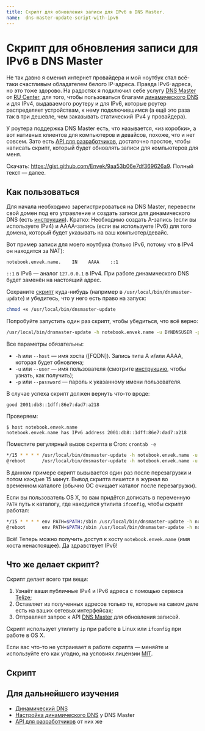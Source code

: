 ```yaml
---
title: Скрипт для обновления записи для IPv6 в DNS Master.
name:  dns-master-update-script-with-ipv6
---
```


Скрипт для обновления записи для IPv6 в DNS Master
==================================================

Не так давно я сменил интернет провайдера и мой ноутбук стал всё-таки счастливым обладателем белого IP-адреса. Правда IPv6-адреса, но это тоже здорово. На радостях я подключил себе услугу [DNS Master] от [RU Center], для того, чтобы пользоваться благами [динамического DNS][Dynamic DNS] и для IPv4, выдаваемого роутеру и для IPv6, которые роутер распределяет устройствам, к нему подключившимся (а ещё это раза так в три дешевле, чем заказывать статический IPv4 у провайдера).

У роутера поддержка DNS Master есть, что называется, «из коробки», а вот нативных клиентов для компьютеров и девайсов, похоже, что и нет совсем. Зато есть [API для разработчиков], достаточно простое, чтобы написать скрипт, который будет обновлять записи для компьютеров для меня.

Скачать: <https://gist.github.com/Envek/9aa53b06e7df369626a9>. Полный текст — далее.


Как пользоваться
----------------

Для начала необходимо зарегистрироваться на DNS Master, перевести свой домен под его управление и создать записи для динамического DNS (есть [инструкция][Настройка динамического DNS]).  Кратко: Необходимо создать A-запись (если вы используете IPv4) и AAAA-запись (если вы используете IPv6) для того домена, который будет указывать на ваш компьютер/девайс.

Вот пример записи для моего ноутбука (только IPv6, потому что в IPv4 он находится за NAT):

    notebook.envek.name.    IN    AAAA    ::1

`::1` в IPv6 — аналог `127.0.0.1` в IPv4. При работе динамического DNS будет заменён на настоящий адрес.

Сохраните [скрипт](https://gist.github.com/Envek/9aa53b06e7df369626a9) куда-нибудь (например в `/usr/local/bin/dnsmaster-update`) и убедитесь, что у него есть право на запуск:

```sh
chmod +x /usr/local/bin/dnsmaster-update
```

Попробуйте запустить один раз скрипт, чтобы убедиться, что всё верно:

```sh
/usr/local/bin/dnsmaster-update -h notebook.envek.name -u DYNDNSUSER -p DYNDNSPASS
```

Все параметры обязательны:

 * `-h` или `--host` — имя хоста ([FQDN]). Запись типа A и/или AAAA, которая будет обновлена;
 * `-u` или `--user` — имя пользователя (смотрите [инструкцию][Настройка динамического DNS], чтобы узнать, как получить);
 * `-p` или `--password` — пароль к указанному имени пользователя.

В случае успеха скрипт должен вернуть что-то вроде:

    good 2001:db8::1dff:86e7:dad7:a218

Проверяем:

    $ host notebook.envek.name
    notebook.envek.name has IPv6 address 2001:db8::1dff:86e7:dad7:a218

Поместите регулярный вызов скрипта в Cron: `crontab -e`

```sh
*/15 * * * * /usr/local/bin/dnsmaster-update -h notebook.envek.name -u DYNDNSUSER -p DYNDNSPASS >>/tmp/dnsmaster-update.log 2>&1
@reboot      /usr/local/bin/dnsmaster-update -h notebook.envek.name -u DYNDNSUSER -p DYNDNSPASS > /tmp/dnsmaster-update.log 2>&1
```

В данном примере скрипт вызывается один раз после перезагрузки и потом каждые 15 минут. Вывод скрипта пишется в журнал во временном каталоге (обычно ОС очищает каталог после перезагрузки).

Если вы пользователь OS X, то вам придётся дописать в переменную `PATH` путь к каталогу, где находится утилита `ifconfig`, чтобы скрипт работал:

```sh
*/15 * * * * env PATH=$PATH:/sbin /usr/local/bin/dnsmaster-update -h notebook.envek.name -u DYNDNSUSER -p DYNDNSPASS >>/tmp/dnsmaster-update.log 2>&1
@reboot      env PATH=$PATH:/sbin /usr/local/bin/dnsmaster-update -h notebook.envek.name -u DYNDNSUSER -p DYNDNSPASS > /tmp/dnsmaster-update.log 2>&1
```

Всё! Теперь можно получить доступ к хосту `notebook.envek.name` (имя хоста ненастоящее). Да здравствует IPv6!


Что же делает скрипт?
---------------------

Скрипт делает всего три вещи:

 1. Узнаёт ваши публичные IPv4 и IPv6 адреса с помощью сервиса [Telize];
 2. Оставляет из полученных адресов только те, которые на самом деле есть на ваших сетевых интерфейсах;
 3. Отправляет запрос к API [DNS Master] для обновления записей.

Скрипт использует утилиту `ip` при работе в Linux или `ifconfig` при работе в OS X.

Если вас что-то не устраивает в работе скрипта — меняйте и используйте его как угодно, на условиях лицензии [MIT].

Скрипт
------

<script src="https://gist.github.com/Envek/9aa53b06e7df369626a9.js"></script>


Для дальнейшего изучения
------------------------

 * [Динамический DNS][Dynamic DNS]
 * [Настройка динамического DNS] у DNS Master
 * [API для разработчиков] от них же

[Dynamic DNS]: https://ru.wikipedia.org/wiki/Динамический_DNS
[RU Center]: https://www.nic.ru/
[DNS Master]: http://dns-master.ru/
[API для разработчиков]: http://nic.ru/dns/service/dns_hosting/dns_master/dynamic_dns_for_developers.html
[Настройка динамического DNS]: http://dns-master.ru/dynamic_dns/setup.html
[Telize]: http://www.telize.com/
[MIT]: http://opensource.org/licenses/MIT "Полный текст лицензии MIT"
